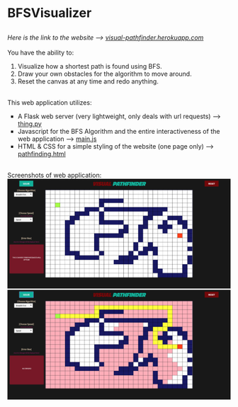 # BFSVisualizer

<h2 align='center'><strongBreadth First Search Visualizer</strong></h2>
<em>Here is the link to the website --> <a href='https://visual-pathfinder.herokuapp.com/#chart_div_3'>visual-pathfinder.herokuapp.com</a></em><br>
<br>
You have the ability to:<br>
<ol type="1">
   <li>Visualize how a shortest path is found using BFS.</li>
   <li>Draw your own obstacles for the algorithm to move around.</li>
   <li>Reset the canvas at any time and redo anything.</li>
</ol>
<br>
This web application utilizes:
<ul type='square'>
   <li>A Flask web server (very lightweight, only deals with url requests) --> <a href='thing.py'>thing.py</a></li>
   <li>Javascript for the BFS Algorithm and the entire interactiveness of the web application --> <a href='static/javascript/main.js'>main.js</a></li>
   <li>HTML & CSS for a simple styling of the website (one page only) --> <a href='templates/pathfinding.html'>pathfinding.html</a></li>
</ul>
<br>
Screenshots of web application:
<img src='git_images/before.png'>
<img src='git_images/after.png'>
